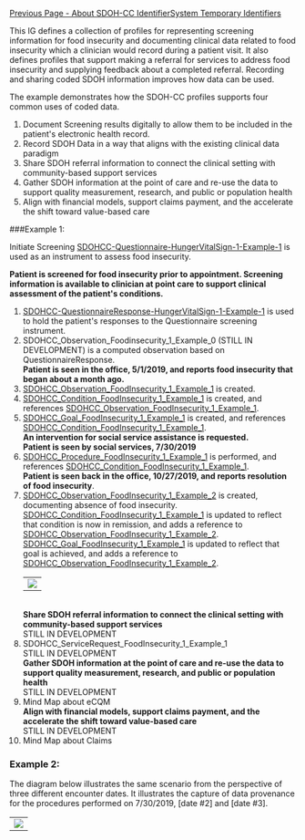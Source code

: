 [Previous Page - About SDOH-CC IdentifierSystem Temporary Identifiers](AboutSDOH-CCIdentifierSystemTemporaryIdentifiers.html)

This IG defines a collection of profiles for representing screening information for food insecurity and documenting clinical data related to food insecurity which a clinician would record during a patient visit. It also defines profiles that support making a referral for services to address food insecurity and supplying feedback about a completed referral. Recording and sharing coded SDOH information improves how data can be used.

The example demonstrates how the SDOH-CC profiles supports four common uses of coded data.

1. Document Screening results digitally to allow them to be included in the patient's electronic health record.
2. Record SDOH Data in a way that aligns with the existing clinical data paradigm
3. Share SDOH referral information to connect the clinical setting with community-based support services
4. Gather SDOH information at the point of care and re-use the data to support quality measurement, research, and public or population health
5. Align with financial models, support claims payment, and the accelerate the shift toward value-based care <br>
 
###Example 1:

Initiate Screening [SDOHCC-Questionnaire-HungerVitalSign-1-Example-1](Questionnaire-SDOHCC-Questionnaire-HungerVitalSign-1-Example-1.html) is used as an instrument to assess food insecurity.
 
**Patient is screened for food insecurity prior to appointment. Screening information is available to clinician at point care to support clinical assessment of the patient's conditions.**<br>
1. [SDOHCC-QuestionnaireResponse-HungerVitalSign-1-Example-1](List-b1f72528-5501-4a6c-a5f3-9b86ec84264b.html) is used to hold the patient's responses to the Questionnaire screening instrument. 
2. SDOHCC_Observation_Foodinsecurity_1_Example_0 (STILL IN DEVELOPMENT) is a computed observation based on QuestionnaireResponse.<br>**Patient is seen in the office, 5/1/2019, and reports food insecurity that began about a month ago.**<br>
3. [SDOHCC_Observation_FoodInsecurity_1_Example_1](Observation-SDOHCC-Observation-FoodInsecurity-1-Example-1.html) is created.
4. [SDOHCC_Condition_FoodInsecurity_1_Example_1](Condition-SDOHCC-Condition-FoodInsecurity-1-Example-1.html) is created, and references [SDOHCC_Observation_FoodInsecurity_1_Example_1](Observation-SDOHCC-Observation-FoodInsecurity-1-Example-1.html).
5. [SDOHCC_Goal_FoodInsecurity_1_Example_1](Goal-SDOHCC-Goal-FoodInsecurity-1-Example-1.html) is created, and references [SDOHCC_Condition_FoodInsecurity_1_Example_1](Condition-SDOHCC-Condition-FoodInsecurity-1-Example-1.html). <br> **An intervention for social service assistance is requested.** <br> **Patient is seen by social services, 7/30/2019**<br>
6. [SDOHCC_Procedure_FoodInsecurity_1_Example_1](Procedure-SDOHCC-Procedure-FoodInsecurity-1-Example-1.html) is performed, and references [SDOHCC_Condition_FoodInsecurity_1_Example_1](Condition-SDOHCC-Condition-FoodInsecurity-1-Example-1.html). <br>**Patient is seen back in the office, 10/27/2019, and reports resolution of food insecurity**.<br>
7.  [SDOHCC_Observation_FoodInsecurity_1_Example_2](Observation-SDOHCC-Observation-FoodInsecurity-1-Example-2.html) is created, documenting absence of food insecurity.<br>[SDOHCC_Condition_FoodInsecurity_1_Example_1](Condition-SDOHCC-Condition-FoodInsecurity-1-Example-1.html) is updated to reflect that condition is now in remission, and adds a reference to [SDOHCC_Observation_FoodInsecurity_1_Example_2](Observation-SDOHCC-Observation-FoodInsecurity-1-Example-2.html).<br>[SDOHCC_Goal_FoodInsecurity_1_Example_1](Goal-SDOHCC-Goal-FoodInsecurity-1-Example-1.html) is updated to reflect that goal is achieved, and adds a reference to [SDOHCC_Observation_FoodInsecurity_1_Example_2](Observation-SDOHCC-Observation-FoodInsecurity-1-Example-2.html). <br> <table><tr><td><img src="FoodInsecurityExampleScenario2.png" /></td></tr></table><br>**Share SDOH referral information to connect the clinical setting with community-based support services**<br>STILL IN DEVELOPMENT<br>
8.  SDOHCC_ServiceRequest_FoodInsecurity_1_Example_1 <br>STILL IN DEVELOPMENT<br>**Gather SDOH information at the point of care and re-use the data to support quality measurement, research, and public or population health**<br>STILL IN DEVELOPMENT<br>
9.  Mind Map about eCQM<br>**Align with financial models, support claims payment, and the accelerate the shift toward value-based care**<br>STILL IN DEVELOPMENT<br>
10.  Mind Map about Claims

### Example 2:
The diagram below illustrates the same scenario from the perspective of three different encounter dates. It illustrates the capture of data provenance for the procedures performed on 7/30/2019, [date #2] and [date #3].



<table><tr><td><img src="FoodInsecurityExampleS2.png" /></td></tr></table>
